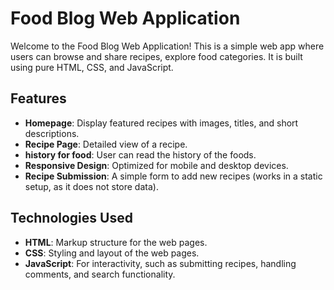 # Food Blog Web Application

Welcome to the Food Blog Web Application! This is a simple web app where users can browse and share recipes, explore food categories. It is built using pure HTML, CSS, and JavaScript.

## Features

- **Homepage**: Display featured recipes with images, titles, and short descriptions.
- **Recipe Page**: Detailed view of a recipe.
- **history for food**: User can read the history of the foods.
- **Responsive Design**: Optimized for mobile and desktop devices.
- **Recipe Submission**: A simple form to add new recipes (works in a static setup, as it does not store data).

## Technologies Used

- **HTML**: Markup structure for the web pages.
- **CSS**: Styling and layout of the web pages.
- **JavaScript**: For interactivity, such as submitting recipes, handling comments, and search functionality.

